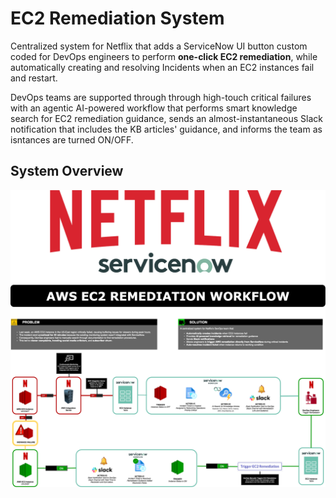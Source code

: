 # EC2 Remediation System
Centralized system for Netflix that adds a ServiceNow UI button custom coded for DevOps engineers to perform **one-click EC2 remediation**, while automatically creating and resolving Incidents when an EC2 instances fail and restart. 

DevOps teams are supported through through high-touch critical failures with an agentic AI-powered workflow that performs smart knowledge search for EC2 remediation guidance, sends an almost-instantaneous Slack notification that includes the KB articles' guidance, and informs the team as isntances are turned ON/OFF.

## System Overview 
![Diagram](https://github.com/BerlynseaTyler/ec2-remediation-system/blob/main/Diagram.png)
